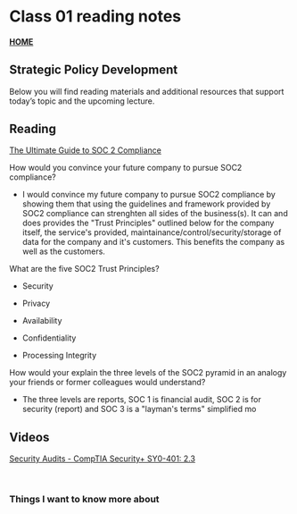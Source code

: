 # Class 01 reading notes

#### [HOME](https://cesarderio.github.io/reading-notes/)

## Strategic Policy Development

Below you will find reading materials and additional resources that support today’s topic and the upcoming lecture.

## Reading

[The Ultimate Guide to SOC 2 Compliance](https://www.vendr.com/blog/soc-2-compliance-guide)

How would you convince your future company to pursue SOC2 compliance?

* I would convince my future company to pursue SOC2 compliance by showing them that using the guidelines and framework provided by SOC2 compliance can strenghten all sides of the business(s). It can and does provides the "Trust Principles" outlined below for the company itself, the service's provided, maintainance/control/security/storage of data for the company and it's customers. This benefits the company as well as the customers.

What are the five SOC2 Trust Principles?

* Security

* Privacy

* Availability

* Confidentiality

* Processing Integrity

How would your explain the three levels of the SOC2 pyramid in an analogy your friends or former colleagues would understand?

* The three levels are reports, SOC 1 is financial audit, SOC 2 is for security (report) and SOC 3 is a "layman's terms" simplified mo

## Videos

[Security Audits - CompTIA Security+ SY0-401: 2.3](https://www.youtube.com/watch?v=FrzpyLZYKxo&ab_channel=ProfessorMesser)

<br>

### Things I want to know more about
